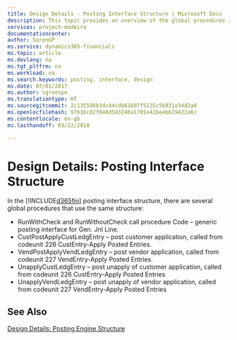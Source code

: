 ```yaml
---
title: Design Details - Posting Interface Structure | Microsoft Docs
description: This topic provides an overview of the global procedures in the posting interface structure.
services: project-madeira
documentationcenter: 
author: SorenGP
ms.service: dynamics365-financials
ms.topic: article
ms.devlang: na
ms.tgt_pltfrm: na
ms.workload: na
ms.search.keywords: posting, interface, design
ms.date: 07/01/2017
ms.author: sgroespe
ms.translationtype: HT
ms.sourcegitcommit: 2c13559bb3dc44cdb61697f5135c5b931e34d2a8
ms.openlocfilehash: 97b1bc02f848d583240a1701e41be4b639422a6c
ms.contentlocale: en-gb
ms.lasthandoff: 03/22/2018

---
```

# <a name="design-details-posting-interface-structure"></a>Design Details: Posting Interface Structure
In the [!INCLUDE[d365fin](includes/d365fin_md.md)] posting interface structure, there are several global procedures that use the same structure:  
  
* RunWithCheck and RunWithoutCheck call procedure Code – generic posting interface for Gen. Jnl Line.  
* CustPostApplyCustLedgEntry – post customer application, called from codeunit 226 CustEntry-Apply Posted Entries.  
* VendPostApplyVendLedgEntry – post vendor application, called from codeunit 227 VendEntry-Apply Posted Entries.  
* UnapplyCustLedgEntry – post unapply of customer application, called from codeunit 226 CustEntry-Apply Posted Entries  
* UnapplyVendLedgEntry – post unapply of vendor application, called from codeunit 227 VendEntry-Apply Posted Entries  
  
## <a name="see-also"></a>See Also  
[Design Details: Posting Engine Structure](design-details-posting-engine-structure.md)
